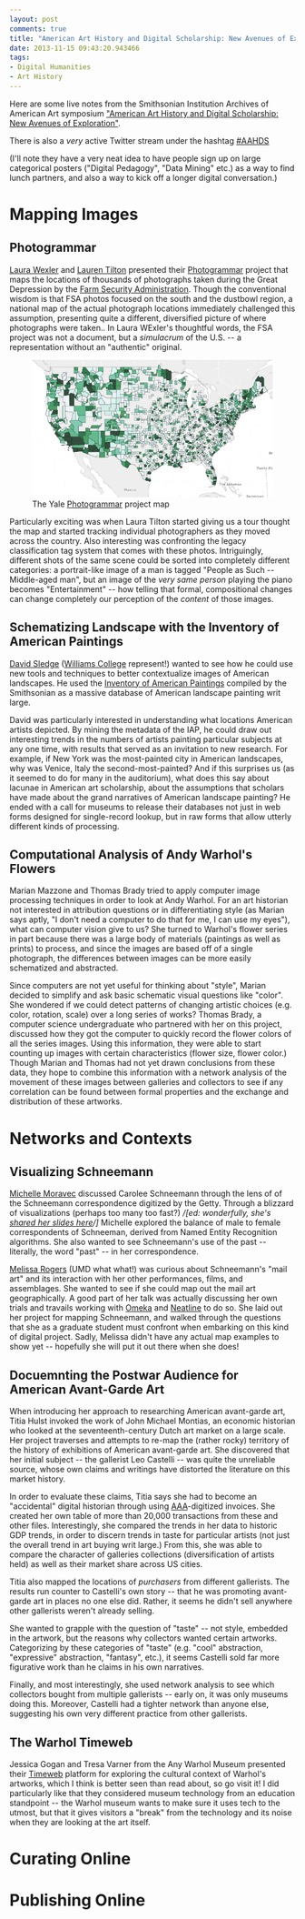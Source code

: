 ```yaml
---
layout: post
comments: true
title: "American Art History and Digital Scholarship: New Avenues of Exploration"
date: 2013-11-15 09:43:20.943466
tags:
- Digital Humanities
- Art History
---
```


Here are some live notes from the Smithsonian Institution Archives of American Art symposium ["American Art History and Digital Scholarship: New Avenues of Exploration"](http://www.aaa.si.edu/symposium).

There is also a *very* active Twitter stream under the hashtag [#AAHDS](https://twitter.com/search?q=aahds)

(I'll note they have a very neat idea to have people sign up on large categorical posters ("Digital Pedagogy", "Data Mining" etc.) as a way to find lunch partners, and also a way to kick off a longer digital conversation.)

# Mapping Images

## Photogrammar

[Laura Wexler](https://twitter.com/laura_wexler) and [Lauren Tilton](https://twitter.com/NOLauren) presented their [Photogrammar] project that maps the locations of thousands of photographs taken during the Great Depression by the [Farm Security Administration][fsa]. Though the conventional wisdom is that FSA photos focused on the south and the dustbowl region, a national map of the actual photograph locations immediately challenged this assumption, presenting quite a different, diversified picture of where photographs were taken.. In Laura WExler's thoughtful words, the FSA project was not a document, but a *simulacrum* of the U.S. -- a representation without an "authentic" original.

<figure>
<img src="/assets/images-display/photogrammar.png" alt="photogrammar project" />
<figcaption>The Yale <a href="http://photogrammar.yale.edu">Photogrammar</a> project map</figcaption>
</figure>

[Photogrammar]: http://photogrammar.yale.edu

[fsa]: http://www.loc.gov/pictures/collection/fsa/

Particularly exciting was when Laura Tilton started giving us a tour thought the map and started tracking individual photographers as they moved across the country. Also interesting was confronting the legacy classification tag system that comes with these photos. Intriguingly, different shots of the same scene could be sorted into completely different categories: a portrait-like image of a man is tagged "People as Such -- Middle-aged man", but an image of the *very same person* playing the piano becomes "Entertainment" -- how telling that formal, compositional changes can change completely our perception of the *content* of those images.

## Schematizing Landscape with the Inventory of American Paintings

[David Sledge](https://twitter.com/djsledge__) ([Williams College](https://williams.edu) represent!) wanted to see how he could use new tools and techniques to better contextualize images of American landscapes. 
He used the [Inventory of American Paintings](iap) compiled by the Smithsonian as a massive database of American landscape painting writ large.

David was particularly interested in understanding what locations American artists depicted. 
By mining the metadata of the IAP, he could draw out interesting trends in the numbers of artists painting particular subjects at any one time, with results that served as an invitation to new research.
For example, if New York was the most-painted city in American landscapes, why was Venice, Italy the second-most-painted? 
And if this surprises us (as it seemed to do for many in the auditorium), what does this say about lacunae in American art scholarship, about the assumptions that scholars have made about the grand narratives of American landscape painting?
He ended with a call for museums to release their databases not just in web forms designed for single-record lookup, but in raw forms that allow utterly different kinds of processing.

[iap]: http://americanart.si.edu/research/programs/inventory/

## Computational Analysis of Andy Warhol's Flowers

Marian Mazzone and Thomas Brady tried to apply computer image processing techniques in order to look at Andy Warhol.
For an art historian not interested in attribution questions or in differentiating style (as Marian says aptly, "I don't need a computer to do that for me, I can use my eyes"), what can computer vision give to us?
She turned to Warhol's flower series in part because there was a large body of materials (paintings as well as prints) to process, and since the images are based off of a single photograph, the differences between images can be more easily schematized and abstracted. 

Since computers are not yet useful for thinking about "style", Marian decided to simplify and ask basic schematic visual questions like "color". 
She wondered if we could detect patterns of changing artistic choices (e.g. color, rotation, scale) over a long series of works? 
Thomas Brady, a computer science undergraduate who partnered with her on this project, discussed how they got the computer to quickly record the flower colors of all the series images. 
Using this information, they were able to start counting up images with certain characteristics (flower size, flower color.) 
Though Marian and Thomas had not yet drawn conclusions from these data, they hope to combine this information with a network analysis of the movement of these images between galleries and collectors to see if any correlation can be found between formal properties and the exchange and distribution of these artworks.

# Networks and Contexts

## Visualizing Schneemann

[Michelle Moravec](https://twitter.com/professmoravec) discussed Carolee Schneemann through the lens of of the Schneemann correspondence digitized by the Getty.
Through a blizzard of visualizations (perhaps too many too fast?) */[ed: wonderfully, she's [shared her slides here](http://t.co/0rNOQwhzzG)/]* Michelle explored the balance of male to female correspondents of Schneeman, derived from Named Entity Recognition algorithms.
She also wanted to see Schneemann's use of the past -- literally, the word "past" -- in her correspondence.

[Melissa Rogers](melissarogers17) (UMD what what!) was curious about Schneemann's "mail art" and its interaction with her other performances, films, and assemblages.
She wanted to see if she could map out the mail art geographically.
A good part of her talk was actually discussing her own trials and travails working with [Omeka](http://omeka.org) and [Neatline](http://neatline.org) to do so.
She laid out her project for mapping Schneemann, and walked through the questions that she as a graduate student must confront when embarking on this kind of digital project.
Sadly, Melissa didn't have any actual map examples to show yet -- hopefully she will put it out there when she does!

## Docuemnting the Postwar Audience for American Avant-Garde Art

When introducing her approach to researching American avant-garde art, Titia Hulst invoked the work of John Michael Montias, an economic historian who looked at the seventeenth-century Dutch art market on a large scale.
Her project traverses and attempts to re-map the (rather rocky) territory of the history of exhibitions of American avant-garde art.
She discovered that her initial subject -- the gallerist Leo Castelli -- was quite the unreliable source, whose own claims and writings have distorted the literature on this market history.

In order to evaluate these claims, Titia says she had to become an "accidental" digital historian through using [AAA]-digitized invoices.
She created her own table of more than 20,000 transactions from these and other files.
Interestingly, she compared the trends in her data to historic GDP trends, in order to discern trends in taste for particular artists (not just the overall trend in art buying writ large.)
From this, she was able to compare the character of galleries collections (diversification of artists held) as well as their market share across US cities.

Titia also mapped the locations of *purchasers* from different gallerists.
The results run counter to Castelli's own story -- that he was promoting avant-garde art in places no one else did.
Rather, it seems he didn't sell anywhere other gallerists weren't already selling.

She wanted to grapple with the question of "taste" -- not style, embedded in the artwork, but the reasons why collectors wanted certain artworks.
Categorizing by these categories of "taste" (e.g. "cool" abstraction, "expressive" abstraction, "fantasy", etc.), it seems Castelli sold far more figurative work than he claims in his own narratives.

Finally, and most interestingly, she used network analysis to see which collectors bought from multiple gallerists -- early on, it was only museums doing this.
Moreover, Castelli had a tighter network than anyone else, suggesting his own very different practice from other gallerists.

[AAA]: http://www.aaa.si.edu

## The Warhol Timeweb

Jessica Gogan and Tresa Varner from the Any Warhol Museum presented their [Timeweb](http://warhol.gradientlabs.com/) platform for exploring the cultural context of Warhol's artworks, which I think is better seen than read about, so go visit it!
I did particularly like that they considered museum technology from an education standpoint -- the Warhol museum wants to make sure it uses tech to the utmost, but that it gives visitors a "break" from the technology and its noise when they are looking at the art itself.

# Curating Online

# Publishing Online
